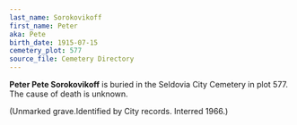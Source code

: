 ```yaml
---
last_name: Sorokovikoff
first_name: Peter
aka: Pete
birth_date: 1915-07-15
cemetery_plot: 577
source_file: Cemetery Directory
---
```

**Peter  Pete Sorokovikoff** is buried in the Seldovia City Cemetery in plot 577.  The cause of death is unknown.

(Unmarked grave.Identified by City records. Interred 1966.)


